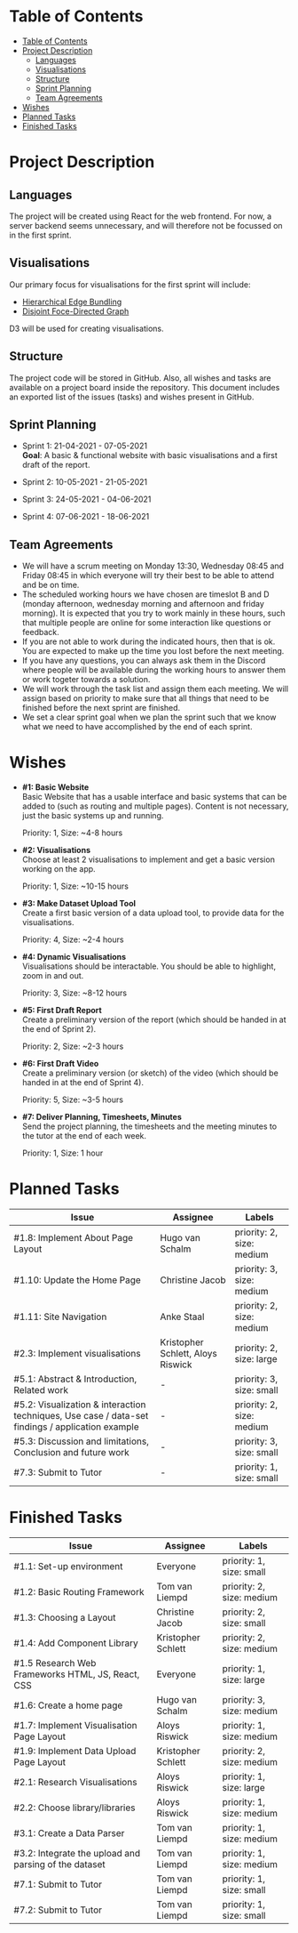 # Table of Contents
- [Table of Contents](#table-of-contents)
- [Project Description](#project-description)
  - [Languages](#languages)
  - [Visualisations](#visualisations)
  - [Structure](#structure)
  - [Sprint Planning](#sprint-planning)
  - [Team Agreements](#team-agreements)
- [Wishes](#wishes)
- [Planned Tasks](#planned-tasks)
- [Finished Tasks](#finished-tasks)

<div style="page-break-after: always;"></div>

# Project Description

## Languages

The project will be created using React for the web frontend. For now, a server backend seems unnecessary, and will therefore not be focussed on in the first sprint.

## Visualisations

Our primary focus for visualisations for the first sprint will include:
 - [Hierarchical Edge Bundling](https://observablehq.com/@d3/hierarchical-edge-bundling)
 - [Disjoint Foce-Directed Graph](https://observablehq.com/@d3/disjoint-force-directed-graph)

D3 will be used for creating visualisations.

## Structure

The project code will be stored in GitHub. Also, all wishes and tasks are available on a project board inside the repository.
This document includes an exported list of the issues (tasks) and wishes present in GitHub.

## Sprint Planning

 - Sprint 1: 21-04-2021  -  07-05-2021\
   **Goal**: A basic & functional website with basic visualisations and a first draft of the report.

 - Sprint 2: 10-05-2021  -  21-05-2021
 - Sprint 3: 24-05-2021  -  04-06-2021
 - Sprint 4: 07-06-2021  -  18-06-2021

## Team Agreements

 - We will have a scrum meeting on Monday 13:30, Wednesday 08:45 and Friday 08:45 in which everyone will try their best to be able to attend and be on time.
 - The scheduled working hours we have chosen are timeslot B and D (monday afternoon, wednesday morning and afternoon and friday morning). It is expected that you try to work mainly in these hours, such that multiple people are online for some interaction like questions or feedback.
 - If you are not able to work during the indicated hours, then that is ok. You are expected to make up the time you lost before the next meeting.
 - If you have any questions, you can always ask them in the Discord where people will be available during the working hours to answer them or work togeter towards a solution.
 - We will work through the task list and assign them each meeting. We will assign based on priority to make sure that all things that need to be finished before the next sprint are finished.
 - We set a clear sprint goal when we plan the sprint such that we know what we need to have accomplished by the end of each sprint.

<div style="page-break-after: always;"></div>

# Wishes

 - **#1: Basic Website**\
   Basic Website that has a usable interface and basic systems that can be added to (such as routing and multiple pages).
   Content is not necessary, just the basic systems up and running.

   Priority: 1,
   Size: ~4-8 hours
 - **#2: Visualisations**\
   Choose at least 2 visualisations to implement and get a basic version working on the app.

   Priority: 1,
   Size: ~10-15 hours
 - **#3: Make Dataset Upload Tool**\
   Create a first basic version of a data upload tool, to provide data for the visualisations.

   Priority: 4,
   Size: ~2-4 hours
 - **#4: Dynamic Visualisations**\
   Visualisations should be interactable. You should be able to highlight, zoom in and out.

   Priority: 3,
   Size: ~8-12 hours
 - **#5: First Draft Report**\
   Create a preliminary version of the report (which should be handed in at the end of Sprint 2).

   Priority: 2,
   Size: ~2-3 hours
 - **#6: First Draft Video**\
   Create a preliminary version (or sketch) of the video (which should be handed in at the end of Sprint 4). 

   Priority: 5,
   Size: ~3-5 hours
 - **#7: Deliver Planning, Timesheets, Minutes**\
   Send the project planning, the timesheets and the meeting minutes to the tutor at the end of each week.

   Priority: 1,
   Size: 1 hour

<div style="page-break-after: always;"></div>

# Planned Tasks
|Issue|Assignee|Labels|
|----|----|----|
|#1.8: Implement About Page Layout|Hugo van Schalm|priority: 2, size: medium|
|#1.10: Update the Home Page|Christine Jacob|priority: 3, size: medium|
|#1.11: Site Navigation|Anke Staal|priority: 2, size: medium|
|#2.3: Implement visualisations|Kristopher Schlett, Aloys Riswick|priority: 2, size: large|
|#5.1: Abstract & Introduction, Related work|-|priority: 3, size: small|
|#5.2: Visualization & interaction techniques, Use case / data-set findings / application example |-|priority: 2, size: medium|
|#5.3: Discussion and limitations, Conclusion and future work|-|priority: 3, size: small|
|#7.3: Submit to Tutor|-|priority: 1, size: small|

<div style="page-break-after: always;"></div>

# Finished Tasks
|Issue|Assignee|Labels|
|----|----|----|
|#1.1: Set-up environment|Everyone|priority: 1, size: small|
|#1.2: Basic Routing Framework|Tom van Liempd|priority: 2, size: medium|
|#1.3: Choosing a Layout|Christine Jacob|priority: 2, size: small|
|#1.4: Add Component Library|Kristopher Schlett|priority: 2, size: medium|
|#1.5 Research Web Frameworks HTML, JS, React, CSS|Everyone|priority: 1, size: large|
|#1.6: Create a home page|Hugo van Schalm|priority: 3, size: medium|
|#1.7: Implement Visualisation Page Layout|Aloys Riswick|priority: 1, size: medium|
|#1.9: Implement Data Upload Page Layout|Kristopher Schlett|priority: 2, size: medium|
|#2.1: Research Visualisations|Aloys Riswick|priority: 1, size: large|
|#2.2: Choose library/libraries|Aloys Riswick|priority: 1, size: medium|
|#3.1: Create a Data Parser|Tom van Liempd|priority: 1, size: medium|
|#3.2: Integrate the upload and parsing of the dataset|Tom van Liempd|priority: 1, size: medium|
|#7.1: Submit to Tutor|Tom van Liempd|priority: 1, size: small|
|#7.2: Submit to Tutor|Tom van Liempd|priority: 1, size: small|